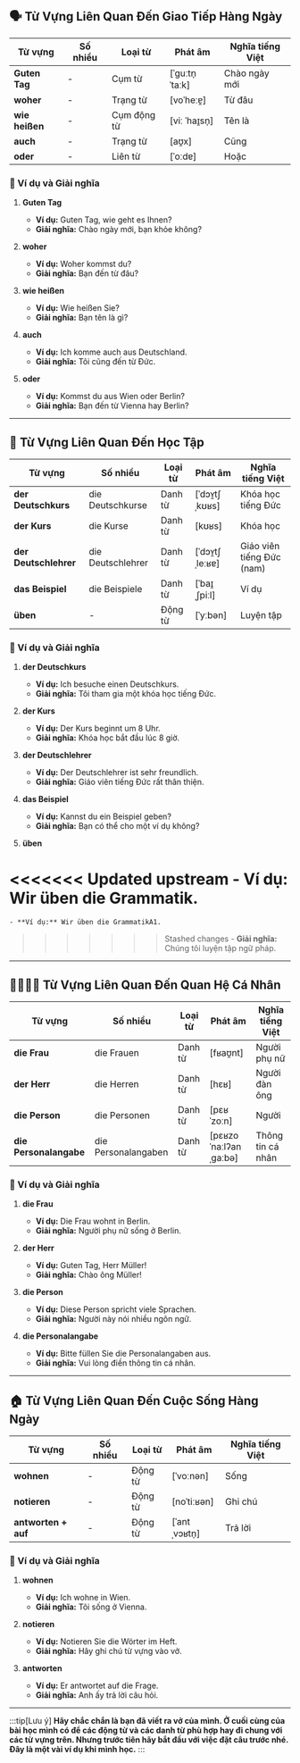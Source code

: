 ## **🗣️ Từ Vựng Liên Quan Đến Giao Tiếp Hàng Ngày**

|**Từ vựng**|**Số nhiều**|**Loại từ**|**Phát âm**|**Nghĩa tiếng Việt**|
|---|---|---|---|---|
|**Guten Tag**|-|Cụm từ|[ˈɡuːtn̩ ˈtaːk]|Chào ngày mới|
|**woher**|-|Trạng từ|[voˈheːɐ̯]|Từ đâu|
|**wie heißen**|-|Cụm động từ|[viː ˈhaɪ̯sn̩]|Tên là|
|**auch**|-|Trạng từ|[aʊ̯x]|Cũng|
|**oder**|-|Liên từ|[ˈoːdɐ]|Hoặc|

### **📌 Ví dụ và Giải nghĩa**

1. **Guten Tag**
    
    - **Ví dụ:** Guten Tag, wie geht es Ihnen?
    - **Giải nghĩa:** Chào ngày mới, bạn khỏe không?
2. **woher**
    
    - **Ví dụ:** Woher kommst du?
    - **Giải nghĩa:** Bạn đến từ đâu?
3. **wie heißen**
    
    - **Ví dụ:** Wie heißen Sie?
    - **Giải nghĩa:** Bạn tên là gì?
4. **auch**
    
    - **Ví dụ:** Ich komme auch aus Deutschland.
    - **Giải nghĩa:** Tôi cũng đến từ Đức.
5. **oder**
    
    - **Ví dụ:** Kommst du aus Wien oder Berlin?
    - **Giải nghĩa:** Bạn đến từ Vienna hay Berlin?

---
## **📖 Từ Vựng Liên Quan Đến Học Tập**

|**Từ vựng**|**Số nhiều**|**Loại từ**|**Phát âm**|**Nghĩa tiếng Việt**|
|---|---|---|---|---|
|**der Deutschkurs**|die Deutschkurse|Danh từ|[ˈdɔʏ̯tʃˌkʊʁs]|Khóa học tiếng Đức|
|**der Kurs**|die Kurse|Danh từ|[kʊʁs]|Khóa học|
|**der Deutschlehrer**|die Deutschlehrer|Danh từ|[ˈdɔʏ̯tʃˌleːʁɐ]|Giáo viên tiếng Đức (nam)|
|**das Beispiel**|die Beispiele|Danh từ|[ˈbaɪ̯ˌʃpiːl]|Ví dụ|
|**üben**|-|Động từ|[ˈyːbən]|Luyện tập|

### **📌 Ví dụ và Giải nghĩa**

1. **der Deutschkurs**
    
    - **Ví dụ:** Ich besuche einen Deutschkurs.
    - **Giải nghĩa:** Tôi tham gia một khóa học tiếng Đức.
2. **der Kurs**
    
    - **Ví dụ:** Der Kurs beginnt um 8 Uhr.
    - **Giải nghĩa:** Khóa học bắt đầu lúc 8 giờ.
3. **der Deutschlehrer**
    
    - **Ví dụ:** Der Deutschlehrer ist sehr freundlich.
    - **Giải nghĩa:** Giáo viên tiếng Đức rất thân thiện.
4. **das Beispiel**
    
    - **Ví dụ:** Kannst du ein Beispiel geben?
    - **Giải nghĩa:** Bạn có thể cho một ví dụ không?
5. **üben**
    
<<<<<<< Updated upstream
    - **Ví dụ:** Wir üben die Grammatik.
=======
    - **Ví dụ:** Wir üben die GrammatikA1.
>>>>>>> Stashed changes
    - **Giải nghĩa:** Chúng tôi luyện tập ngữ pháp.

---
## **👨‍👩‍👧‍👦 Từ Vựng Liên Quan Đến Quan Hệ Cá Nhân**

|**Từ vựng**|**Số nhiều**|**Loại từ**|**Phát âm**|**Nghĩa tiếng Việt**|
|---|---|---|---|---|
|**die Frau**|die Frauen|Danh từ|[fʁaʊ̯nt]|Người phụ nữ|
|**der Herr**|die Herren|Danh từ|[hɛʁ]|Người đàn ông|
|**die Person**|die Personen|Danh từ|[pɛʁˈzoːn]|Người|
|**die Personalangabe**|die Personalangaben|Danh từ|[pɛʁzoˈnaːlʔanˌɡaːbə]|Thông tin cá nhân|

### **📌 Ví dụ và Giải nghĩa**

1. **die Frau**
    
    - **Ví dụ:** Die Frau wohnt in Berlin.
    - **Giải nghĩa:** Người phụ nữ sống ở Berlin.
2. **der Herr**
    
    - **Ví dụ:** Guten Tag, Herr Müller!
    - **Giải nghĩa:** Chào ông Müller!
3. **die Person**
    
    - **Ví dụ:** Diese Person spricht viele Sprachen.
    - **Giải nghĩa:** Người này nói nhiều ngôn ngữ.
4. **die Personalangabe**
    
    - **Ví dụ:** Bitte füllen Sie die Personalangaben aus.
    - **Giải nghĩa:** Vui lòng điền thông tin cá nhân.

---
## **🏠 Từ Vựng Liên Quan Đến Cuộc Sống Hàng Ngày**

|**Từ vựng**|**Số nhiều**|**Loại từ**|**Phát âm**|**Nghĩa tiếng Việt**|
|---|---|---|---|---|
|**wohnen**|-|Động từ|[ˈvoːnən]|Sống|
|**notieren**|-|Động từ|[noˈtiːʁən]|Ghi chú|
|**antworten + auf**|-|Động từ|[ˈantˌvɔʁtn̩]|Trả lời|

### **📌 Ví dụ và Giải nghĩa**

1. **wohnen**
    
    - **Ví dụ:** Ich wohne in Wien.
    - **Giải nghĩa:** Tôi sống ở Vienna.
2. **notieren**
    
    - **Ví dụ:** Notieren Sie die Wörter im Heft.
    - **Giải nghĩa:** Hãy ghi chú từ vựng vào vở.
3. **antworten**
    
    - **Ví dụ:** Er antwortet auf die Frage.
    - **Giải nghĩa:** Anh ấy trả lời câu hỏi.


---
:::tip[Lưu ý]
**Hãy chắc chắn là bạn đã viết ra vở của mình. Ở cuối cùng của bài học mình có để các động từ và các danh từ phù hợp hay đi chung với các từ vựng trên. Nhưng trước tiên hãy bắt đầu với việc đặt câu trước nhé. Đây là một vài ví dụ khi mình học.**
:::